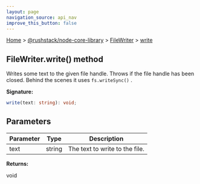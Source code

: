 ```yaml
---
layout: page
navigation_source: api_nav
improve_this_button: false
---
```



[Home](./index.md) &gt; [@rushstack/node-core-library](./node-core-library.md) &gt; [FileWriter](./node-core-library.filewriter.md) &gt; [write](./node-core-library.filewriter.write.md)

## FileWriter.write() method

Writes some text to the given file handle. Throws if the file handle has been closed. Behind the scenes it uses `fs.writeSync()` .

<b>Signature:</b>

```typescript
write(text: string): void;
```

## Parameters

|  Parameter | Type | Description |
|  --- | --- | --- |
|  text | string | The text to write to the file. |

<b>Returns:</b>

void
